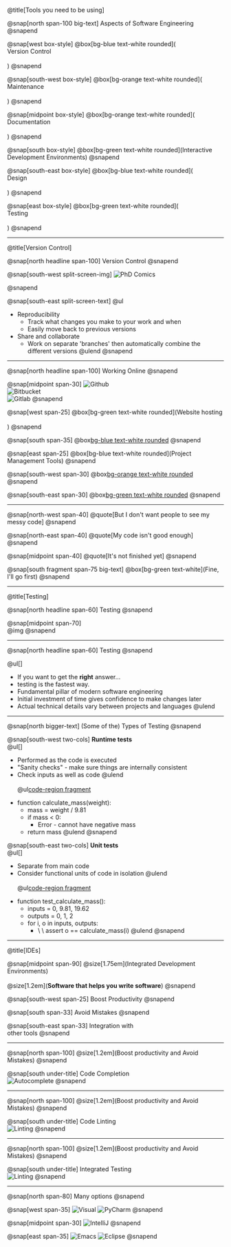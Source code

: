 @title[Tools you need to be using]

@snap[north span-100 big-text]
Aspects of Software Engineering
@snapend

<!-- @snap[midpoint under-title] -->
<!-- @ol[](false) -->
<!-- - Version Control -->
<!-- - Testing -->
<!-- - Interactive Development Environments -->
<!-- @olend -->
<!-- @snapend -->

@snap[west box-style]
@box[bg-blue text-white rounded](<br>Version Control<br><br>)
@snapend

@snap[south-west box-style]
@box[bg-orange text-white rounded](<br>Maintenance<br><br>)
@snapend

@snap[midpoint box-style]
@box[bg-orange text-white rounded](<br>Documentation<br><br>)
@snapend

@snap[south box-style]
@box[bg-green text-white rounded](Interactive Development Environments)
@snapend

@snap[south-east box-style]
@box[bg-blue text-white rounded](<br>Design<br><br>)
@snapend

@snap[east box-style]
@box[bg-green text-white rounded](<br>Testing<br><br>)
@snapend

---

@title[Version Control]

@snap[north headline span-100]
Version Control
@snapend

@snap[south-west split-screen-img]
![PhD Comics](http://phdcomics.com/comics/archive/phd101212s.gif)
<!-- <img src="http://phdcomics.com/comics/archive/phd101212s.gif" width="400px"> -->
@snapend

@snap[south-east split-screen-text]
@ul[](false)
- Reproducibility
  - Track what changes you make to your work and when
  - Easily move back to previous versions
- Share and collaborate
  - Work on separate 'branches' then automatically combine the different versions
@ulend
@snapend

---

@snap[north headline span-100]
Working Online
@snapend

@snap[midpoint span-30]
 ![Github](https://studyguide.itu.dk/~/media/studyguide/student-life/facilities-at-itu/it-facilities/github/github_logo.png?h=248&w=573&la=en)  
 ![Bitbucket](https://d301sr5gafysq2.cloudfront.net/6beed0228b70/img/logos/bitbucket/bitbucket-attribution-blue.svg)  
 ![Gitlab](https://cdn-images-1.medium.com/max/2000/1*A4gQU4Mtnz0YVNrl8pCwXg.png)
@snapend

@snap[west span-25]
@box[bg-green text-white rounded](Website hosting<br><br>)
@snapend

@snap[south span-35]
@box[bg-blue text-white rounded](Presentations (this one))
@snapend

@snap[east span-25]
@box[bg-blue text-white rounded](Project Management Tools)
@snapend

@snap[south-west span-30]
@box[bg-orange text-white rounded](Testing)
@snapend

@snap[south-east span-30]
@box[bg-green text-white rounded](Documentation)
@snapend

---

@snap[north-west span-40]
@quote[But I don't want people to see my messy code]
@snapend

@snap[north-east span-40]
@quote[My code isn't good enough]
@snapend

@snap[midpoint span-40]
@quote[It's not finished yet]
@snapend

@snap[south fragment span-75 big-text]
@box[bg-green text-white](Fine, I'll go first)
@snapend

---

@title[Testing]



@snap[north headline span-60]
Testing
@snapend

@snap[midpoint span-70]<br>
@img[](https://i.gifer.com/PDeN.gif)
@snapend

---

@snap[north headline span-60]
Testing
@snapend

@ul[]
- If you want to get the **right** answer...
- testing is the fastest way.
- Fundamental pillar of modern software engineering
- Initial investment of time gives confidence to make changes later
- Actual technical details vary between projects and languages
@ulend

---

@snap[north bigger-text]
(Some of the) Types of Testing
@snapend

@snap[south-west two-cols]
**Runtime tests**  
@ul[]
- Performed as the code is executed
- "Sanity checks" - make sure things are internally consistent
- Check inputs as well as code
@ulend
<br><br>
@ul[code-region fragment](false)
* function calculate_mass(weight):
  * mass = weight / 9.81
  * if mass < 0:
    * Error - cannot have negative mass
  * return mass
@ulend
@snapend

@snap[south-east two-cols]
**Unit tests**  
@ul[]
- Separate from main code
- Consider functional units of code in isolation
@ulend
<br><br>
@ul[code-region fragment](false)
* function test_calculate_mass():
  * inputs = 0, 9.81, 19.62
  * outputs = 0, 1, 2
  * for i, o in inputs, outputs:
	  * \ \ assert o == calculate_mass(i)
@ulend
@snapend

---
<!-- ?image=https://www.pptgrounds.com/wp-content/uploads/2012/12/Blue-Tech-Circles-Powerpoint-Technology-Backgrounds-1024x768.jpg -->

@title[IDEs]

@snap[midpoint span-90]
@size[1.75em](Integrated Development Environments)
<br><br>
@size[1.2em](**Software that helps you write software**)
@snapend

@snap[south-west span-25]
Boost Productivity
@snapend

@snap[south span-33]
Avoid Mistakes
@snapend

@snap[south-east span-33]
Integration with<br>
other tools
@snapend

---
<!-- ?image=https://www.pptgrounds.com/wp-content/uploads/2012/12/Blue-Tech-Circles-Powerpoint-Technology-Backgrounds-1024x768.jpg -->

@snap[north span-100]
@size[1.2em](Boost productivity and Avoid Mistakes)
@snapend

@snap[south under-title]
Code Completion<br>
![Autocomplete](https://code.visualstudio.com/assets/docs/languages/javascript/javascript_intellisense.gif)
@snapend

---
<!-- ?image=https://www.pptgrounds.com/wp-content/uploads/2012/12/Blue-Tech-Circles-Powerpoint-Technology-Backgrounds-1024x768.jpg -->

@snap[north span-100]
@size[1.2em](Boost productivity and Avoid Mistakes)
@snapend

@snap[south under-title]
Code Linting<br>
![Linting](https://code.visualstudio.com/assets/docs/languages/javascript/eslint_warning.png)
@snapend

--- 

<!-- ?image=https://www.pptgrounds.com/wp-content/uploads/2012/12/Blue-Tech-Circles-Powerpoint-Technology-Backgrounds-1024x768.jpg -->

@snap[north span-100]
@size[1.2em](Boost productivity and Avoid Mistakes)
@snapend

@snap[south under-title]
Integrated Testing<br>
![Linting](https://www.jetbrains.com/ruby/features/screenshots/testing/testing_ui@2x.png)
@snapend

---

<!-- ?image=https://www.pptgrounds.com/wp-content/uploads/2012/12/Blue-Tech-Circles-Powerpoint-Technology-Backgrounds-1024x768.jpg -->

@snap[north span-80]
Many options
@snapend

@snap[west span-35]
![Visual](https://upload.wikimedia.org/wikipedia/commons/thumb/1/19/Visual_Studio_2012_logo_and_wordmark.svg/2000px-Visual_Studio_2012_logo_and_wordmark.svg.png)
![PyCharm](https://upload.wikimedia.org/wikipedia/commons/thumb/a/a1/PyCharm_Logo.svg/1200px-PyCharm_Logo.svg.png)
@snapend

@snap[midpoint span-30]
![IntelliJ](https://upload.wikimedia.org/wikipedia/commons/thumb/d/d5/IntelliJ_IDEA_Logo.svg/1024px-IntelliJ_IDEA_Logo.svg.png)
@snapend

@snap[east span-35]
![Emacs](https://upload.wikimedia.org/wikipedia/commons/thumb/5/5f/Emacs-logo.svg/2000px-Emacs-logo.svg.png)
![Eclipse](https://upload.wikimedia.org/wikipedia/commons/thumb/d/d0/Eclipse-Luna-Logo.svg/274px-Eclipse-Luna-Logo.svg.png)
@snapend
